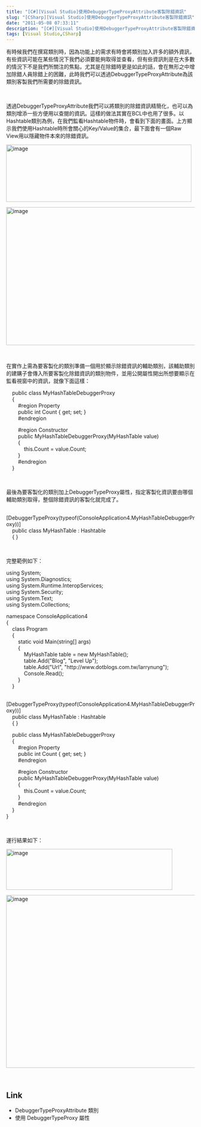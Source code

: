 ```yaml
---
title: "[C#][Visual Studio]使用DebuggerTypeProxyAttribute客製除錯資訊"
slug: "[CSharp][Visual Studio]使用DebuggerTypeProxyAttribute客製除錯資訊"
date: "2011-05-08 07:33:11"
description: "[C#][Visual Studio]使用DebuggerTypeProxyAttribute客製除錯資訊"
tags: [Visual Studio,CSharp]
---
```


<p>
	有時候我們在撰寫類別時，因為功能上的需求有時會將類別加入許多的額外資訊，有些資訊可能在某些情況下我們必須要能夠取得並查看，但有些資訊則是在大多數的情況下不是我們所關注的焦點，尤其是在除錯時更是如此的話，會在無形之中增加除錯人員除錯上的困難，此時我們可以透過DebuggerTypeProxyAttribute為該類別客製我們所需要的除錯資訊。</p>
<p>
	 </p>
<p>
	透過DebuggerTypeProxyAttribute我們可以將類別的除錯資訊精簡化，也可以為類別增添一些方便用以查閱的資訊。這樣的做法其實在BCL中也用了很多。以Hashtable類別為例，在我們監看Hashtable物件時，會看到下面的畫面。上方顯示我們使用Hashtable時所會關心的Key/Value的集合，最下面會有一個Raw View用以隱藏物件本來的除錯資訊。</p>
<p>
	<img alt="image" border="0" height="153" src="\images\posts\24528\image_thumb_2.png" style="border-right-width: 0px; border-top-width: 0px; border-bottom-width: 0px; border-left-width: 0px" width="495" /></p>
<p>
	<img alt="image" border="0" height="369" src="\images\posts\24528\image_thumb_3.png" style="border-right-width: 0px; border-top-width: 0px; border-bottom-width: 0px; border-left-width: 0px" width="606" /></p>
<p>
	 </p>
<p>
	在實作上需為要客製化的類別準備一個用於顯示除錯資訊的輔助類別，該輔助類別的建購子會傳入所要客製化除錯資訊的類別物件，並用公開屬性開出所想要顯示在監看視窗中的資訊，就像下面這樣：</p>
<p>
	    public class MyHashTableDebuggerProxy<br />
	    {<br />
	        #region Property<br />
	        public int Count { get; set; }<br />
	        #endregion</p>
<p>
	        #region Constructor<br />
	        public MyHashTableDebuggerProxy(MyHashTable value)<br />
	        {<br />
	            this.Count = value.Count;<br />
	        }<br />
	        #endregion<br />
	    }</p>
<p>
	 </p>
<p>
	最後為要客製化的類別加上DebuggerTypeProxy屬性，指定客製化資訊要由哪個輔助類別取得，整個除錯資訊的客製化就完成了。</p>
<p>
	      [DebuggerTypeProxy(typeof(ConsoleApplication4.MyHashTableDebuggerProxy))]<br />
	    public class MyHashTable : Hashtable<br />
	    { }</p>
<p>
	 </p>
<p>
	完整範例如下：</p>
<p>
	using System;<br />
	using System.Diagnostics;<br />
	using System.Runtime.InteropServices;<br />
	using System.Security;<br />
	using System.Text;<br />
	using System.Collections;</p>
<p>
	namespace ConsoleApplication4<br />
	{<br />
	    class Program<br />
	    {<br />
	        static void Main(string[] args)<br />
	        {<br />
	            MyHashTable table = new MyHashTable();<br />
	            table.Add("Blog", "Level Up");<br />
	            table.Add("Url", "http://www.dotblogs.com.tw/larrynung");<br />
	            Console.Read();<br />
	        }<br />
	    }</p>
<p>
	    [DebuggerTypeProxy(typeof(ConsoleApplication4.MyHashTableDebuggerProxy))]<br />
	    public class MyHashTable : Hashtable<br />
	    { }</p>
<p>
	    public class MyHashTableDebuggerProxy<br />
	    {<br />
	        #region Property<br />
	        public int Count { get; set; }<br />
	        #endregion</p>
<p>
	        #region Constructor<br />
	        public MyHashTableDebuggerProxy(MyHashTable value)<br />
	        {<br />
	            this.Count = value.Count;<br />
	        }<br />
	        #endregion<br />
	    }<br />
	}</p>
<p>
	 </p>
<p>
	運行結果如下：</p>
<p>
	<img alt="image" border="0" height="109" src="\images\posts\24528\image_thumb.png" style="border-right-width: 0px; border-top-width: 0px; border-bottom-width: 0px; border-left-width: 0px" width="444" /></p>
<p>
	<img alt="image" border="0" height="462" src="\images\posts\24528\image_thumb_1.png" style="border-right-width: 0px; border-top-width: 0px; border-bottom-width: 0px; border-left-width: 0px" width="615" /></p>
<p>
	 </p>
<h2>
	Link</h2>
<ul>
	<li>
		DebuggerTypeProxyAttribute 類別</li>
	<li>
		使用 DebuggerTypeProxy 屬性</li>
</ul>
